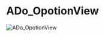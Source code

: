 # ADo_OpotionView
![ADo_OpotionView](http://ww4.sinaimg.cn/bmiddle/8e4407e9jw1ex8po2g6pjg20ac0j24qp.gif)
